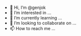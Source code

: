 - 👋 Hi, I’m @genjok
- 👀 I’m interested in ...
- 🌱 I’m currently learning ...
- 💞️ I’m looking to collaborate on ...
- 📫 How to reach me ...

<!---
genjok/genjok is a ✨ special ✨ repository because its `README.md` (this file) appears on your GitHub profile.
You can click the Preview link to take a look at your changes.
--->
